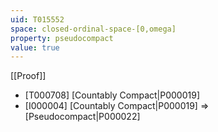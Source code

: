 ```yaml
---
uid: T015552
space: closed-ordinal-space-[0,omega]
property: pseudocompact
value: true
---
```

[[Proof]]

* [T000708] [Countably Compact|P000019]
* [I000004] [Countably Compact|P000019] => [Pseudocompact|P000022]

